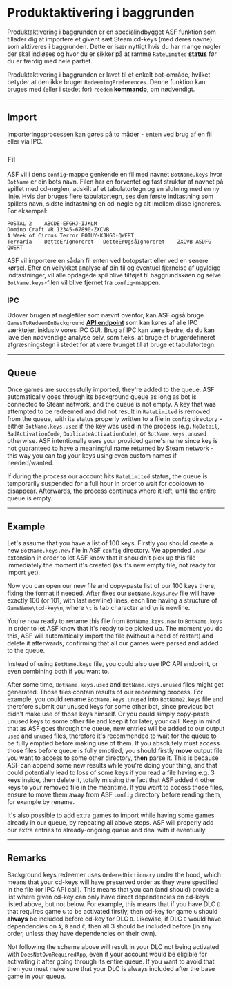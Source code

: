 # Produktaktivering i baggrunden

Produktaktivering i baggrunden er en specialindbygget ASF funktion som tillader dig at importere et givent sæt Steam cd-keys (med deres navne) som aktiveres i baggrunden. Dette er især nyttigt hvis du har mange nøgler der skal indløses og hvor du er sikker på at ramme `RateLimited` **[status](https://github.com/JustArchi/ArchiSteamFarm/wiki/FAQ#what-is-the-meaning-of-status-when-redeeming-a-key)** før du er færdig med hele partiet.

Produktaktivering i baggrunden er lavet til et enkelt bot-område, hvilket betyder at den ikke bruger `RedeemingPreferences`. Denne funktion kan bruges med (eller i stedet for) `reedem` **[kommando](https://github.com/JustArchi/ArchiSteamFarm/wiki/Commands)**, om nødvendigt.

* * *

## Import

Importeringsprocessen kan gøres på to måder - enten ved brug af en fil eller via IPC.

### Fil

ASF vil i dens `config`-mappe genkende en fil med navnet `BotName.keys` hvor `BotName` er din bots navn. Filen har en forventet og fast struktur af navnet på spillet med cd-nøglen, adskilt af et tabulatortegn og en slutning med en ny linje. Hvis der bruges flere tabulatortegn, ses den første indtastning som spillets navn, sidste indtastning en cd-nøgle og alt imellem disse ignoreres. For eksempel:

    POSTAL 2    ABCDE-EFGHJ-IJKLM
    Domino Craft VR 12345-67890-ZXCVB
    A Week of Circus Terror POIUY-KJHGD-QWERT
    Terraria    DetteErIgnoreret   DetteErOgsåIgnoreret    ZXCVB-ASDFG-QWERT
    

ASF vil importere en sådan fil enten ved botopstart eller ved en senere kørsel. Efter en vellykket analyse af din fil og eventuel fjernelse af ugyldige indtastninger, vil alle opdagede spil blive tilføjet til baggrundskøen og selve `BotName.keys`-filen vil blive fjernet fra `config`-mappen.

### IPC

Udover brugen af nøglefiler som nævnt ovenfor, kan ASF også bruge `GamesToRedeemInBackground` **[API endpoint](https://github.com/JustArchi/ArchiSteamFarm/wiki/IPC#post-apigamestoredeeminbackgroundbotname)** som kan køres af alle IPC værktøjer, inklusiv vores IPC GUI. Brug af IPC kan være bedre, da du kan lave den nødvendige analyse selv, som f.eks. at bruge et brugerdefineret afgræsningstegn i stedet for at være tvunget til at bruge et tabulatortegn.

* * *

## Queue

Once games are successfully imported, they're added to the queue. ASF automatically goes through its background queue as long as bot is connected to Steam network, and the queue is not empty. A key that was attempted to be redeemed and did not result in `RateLimited` is removed from the queue, with its status properly written to a file in `config` directory - either `BotName.keys.used` if the key was used in the process (e.g. `NoDetail`, `BadActivationCode`, `DuplicateActivationCode`), or `BotName.keys.unused` otherwise. ASF intentionally uses your provided game's name since key is not guaranteed to have a meaningful name returned by Steam network - this way you can tag your keys using even custom names if needed/wanted.

If during the process our account hits `RateLimited` status, the queue is temporarily suspended for a full hour in order to wait for cooldown to disappear. Afterwards, the process continues where it left, until the entire queue is empty.

* * *

## Example

Let's assume that you have a list of 100 keys. Firstly you should create a new `BotName.keys.new` file in ASF `config` directory. We appended `.new` extension in order to let ASF know that it shouldn't pick up this file immediately the moment it's created (as it's new empty file, not ready for import yet).

Now you can open our new file and copy-paste list of our 100 keys there, fixing the format if needed. After fixes our `BotName.keys.new` file will have exactly 100 (or 101, with last newline) lines, each line having a structure of `GameName\tcd-key\n`, where `\t` is tab character and `\n` is newline.

You're now ready to rename this file from `BotName.keys.new` to `BotName.keys` in order to let ASF know that it's ready to be picked up. The moment you do this, ASF will automatically import the file (without a need of restart) and delete it afterwards, confirming that all our games were parsed and added to the queue.

Instead of using `BotName.keys` file, you could also use IPC API endpoint, or even combining both if you want to.

After some time, `BotName.keys.used` and `BotName.keys.unused` files might get generated. Those files contain results of our redeeming process. For example, you could rename `BotName.keys.unused` into `BotName2.keys` file and therefore submit our unused keys for some other bot, since previous bot didn't make use of those keys himself. Or you could simply copy-paste unused keys to some other file and keep it for later, your call. Keep in mind that as ASF goes through the queue, new entries will be added to our output `used` and `unused` files, therefore it's recommended to wait for the queue to be fully emptied before making use of them. If you absolutely must access those files before queue is fully emptied, you should firstly **move** output file you want to access to some other directory, **then** parse it. This is because ASF can append some new results while you're doing your thing, and that could potentially lead to loss of some keys if you read a file having e.g. 3 keys inside, then delete it, totally missing the fact that ASF added 4 other keys to your removed file in the meantime. If you want to access those files, ensure to move them away from ASF `config` directory before reading them, for example by rename.

It's also possible to add extra games to import while having some games already in our queue, by repeating all above steps. ASF will properly add our extra entries to already-ongoing queue and deal with it eventually.

* * *

## Remarks

Background keys redeemer uses `OrderedDictionary` under the hood, which means that your cd-keys will have preserved order as they were specified in the file (or IPC API call). This means that you can (and should) provide a list where given cd-key can only have direct dependencies on cd-keys listed above, but not below. For example, this means that if you have DLC `D` that requires game `G` to be activated firstly, then cd-key for game `G` should **always** be included before cd-key for DLC `D`. Likewise, if DLC `D` would have dependencies on `A`, `B` and `C`, then all 3 should be included before (in any order, unless they have dependencies on their own).

Not following the scheme above will result in your DLC not being activated with `DoesNotOwnRequiredApp`, even if your account would be eligible for activating it after going through its entire queue. If you want to avoid that then you must make sure that your DLC is always included after the base game in your queue.